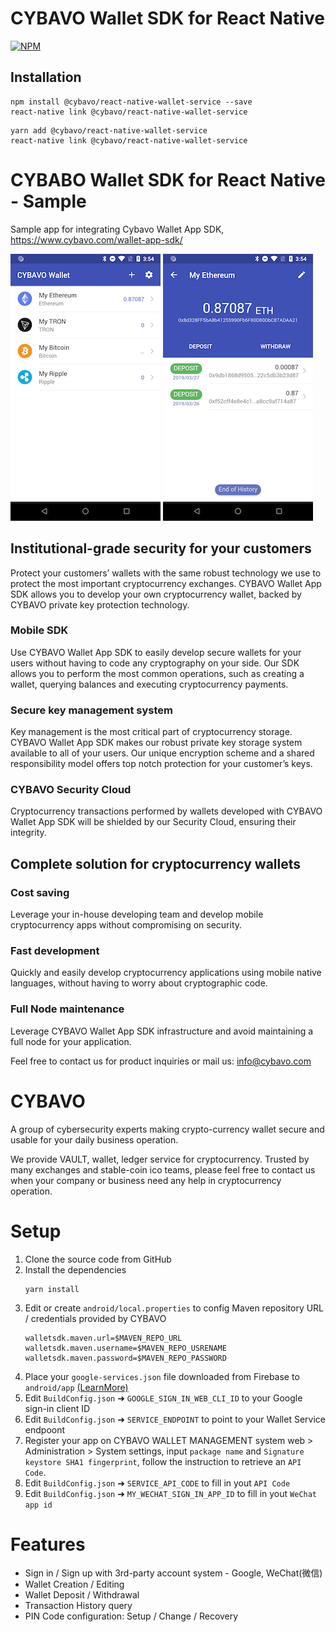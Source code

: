 # CYBAVO Wallet SDK for React Native

[![NPM](https://nodeico.herokuapp.com/@cybavo/react-native-wallet-service.svg)](https://npmjs.com/package/@cybavo/react-native-wallet-service)

## Installation

```shell
npm install @cybavo/react-native-wallet-service --save
react-native link @cybavo/react-native-wallet-service
```

```shell
yarn add @cybavo/react-native-wallet-service
react-native link @cybavo/react-native-wallet-service
```

# CYBABO Wallet SDK for React Native - Sample

Sample app for integrating Cybavo Wallet App SDK, https://www.cybavo.com/wallet-app-sdk/

![image](https://github.com/CYBAVO/react-native_wallet_sdk_sample/raw/master/image/sc_wallet_list.png)
![image](https://github.com/CYBAVO/react-native_wallet_sdk_sample/raw/master/image/sc_wallet_detail.png)

## Institutional-grade security for your customers

Protect your customers’ wallets with the same robust technology we use to protect the most important cryptocurrency exchanges. CYBAVO Wallet App SDK allows you to develop your own cryptocurrency wallet, backed by CYBAVO private key protection technology.

### Mobile SDK

Use CYBAVO Wallet App SDK to easily develop secure wallets for your users without having to code any cryptography on your side. Our SDK allows you to perform the most common operations, such as creating a wallet, querying balances and executing cryptocurrency payments.

### Secure key management system

Key management is the most critical part of cryptocurrency storage. CYBAVO Wallet App SDK makes our robust private key storage system available to all of your users. Our unique encryption scheme and a shared responsibility model offers top notch protection for your customer’s keys.

### CYBAVO Security Cloud

Cryptocurrency transactions performed by wallets developed with CYBAVO Wallet App SDK will be shielded by our Security Cloud, ensuring their integrity.

## Complete solution for cryptocurrency wallets

### Cost saving

Leverage your in-house developing team and develop mobile cryptocurrency apps without compromising on security.

### Fast development

Quickly and easily develop cryptocurrency applications using mobile native languages, without having to worry about cryptographic code.

### Full Node maintenance

Leverage CYBAVO Wallet App SDK infrastructure and avoid maintaining a full node for your application.

Feel free to contact us for product inquiries or mail us: info@cybavo.com

# CYBAVO

A group of cybersecurity experts making crypto-currency wallet secure and usable for your daily business operation.

We provide VAULT, wallet, ledger service for cryptocurrency. Trusted by many exchanges and stable-coin ico teams, please feel free to contact us when your company or business need any help in cryptocurrency operation.

# Setup

1. Clone the source code from GitHub
2. Install the dependencies
   ```
   yarn install
   ```
3. Edit or create `android/local.properties` to config Maven repository URL / credentials provided by CYBAVO
   ```
   walletsdk.maven.url=$MAVEN_REPO_URL
   walletsdk.maven.username=$MAVEN_REPO_USRENAME
   walletsdk.maven.password=$MAVEN_REPO_PASSWORD
   ```
4. Place your `google-services.json` file downloaded from Firebase to `android/app` [(LearnMore)](https://github.com/react-native-community/react-native-google-signin/blob/master/docs/get-config-file.md)
5. Edit `BuildConfig.json` ➜ `GOOGLE_SIGN_IN_WEB_CLI_ID` to your Google sign-in client ID
6. Edit `BuildConfig.json` ➜ `SERVICE_ENDPOINT` to point to your Wallet Service endpoont
7. Register your app on CYBAVO WALLET MANAGEMENT system web > Administration > System settings, input `package name` and `Signature keystore SHA1 fingerprint`, follow the instruction to retrieve an `API Code`.
8. Edit `BuildConfig.json` ➜ `SERVICE_API_CODE` to fill in yout `API Code`
9. Edit `BuildConfig.json` ➜ `MY_WECHAT_SIGN_IN_APP_ID` to fill in yout `WeChat app id`

# Features

- Sign in / Sign up with 3rd-party account system - Google, WeChat(微信)
- Wallet Creation / Editing
- Wallet Deposit / Withdrawal
- Transaction History query
- PIN Code configuration: Setup / Change / Recovery
